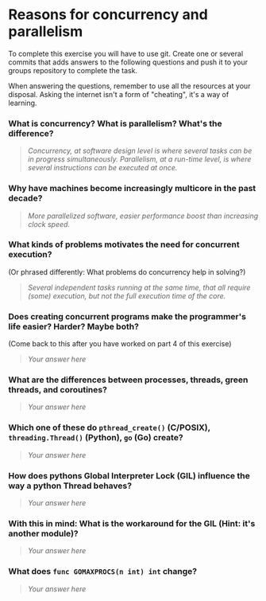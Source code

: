 # Reasons for concurrency and parallelism


To complete this exercise you will have to use git. Create one or several commits that adds answers to the following questions and push it to your groups repository to complete the task.

When answering the questions, remember to use all the resources at your disposal. Asking the internet isn't a form of "cheating", it's a way of learning.

 ### What is concurrency? What is parallelism? What's the difference?
 > *Concurrency, at software design level is where several tasks can be in progress simultaneously.*
 > *Parallelism, at a run-time level, is where several instructions can be executed at once.*
 
 ### Why have machines become increasingly multicore in the past decade?
 > *More parallelized software, easier performance boost than increasing clock speed.*
 
 ### What kinds of problems motivates the need for concurrent execution?
 (Or phrased differently: What problems do concurrency help in solving?)
 > *Several independent tasks running at the same time, that all require (some) execution, but not the full execution time of the core.*
 
 ### Does creating concurrent programs make the programmer's life easier? Harder? Maybe both?
 (Come back to this after you have worked on part 4 of this exercise)
 > *Your answer here*
 
 ### What are the differences between processes, threads, green threads, and coroutines?
 > *Your answer here*
 
 ### Which one of these do `pthread_create()` (C/POSIX), `threading.Thread()` (Python), `go` (Go) create?
 > *Your answer here*
 
 ### How does pythons Global Interpreter Lock (GIL) influence the way a python Thread behaves?
 > *Your answer here*
 
 ### With this in mind: What is the workaround for the GIL (Hint: it's another module)?
 > *Your answer here*
 
 ### What does `func GOMAXPROCS(n int) int` change? 
 > *Your answer here*
